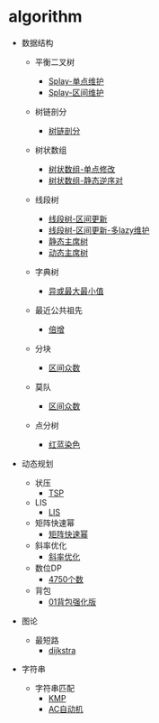 # algorithm

- 数据结构

  - 平衡二叉树

    - [Splay-单点维护](/数据结构/平衡二叉树/splay-point.cpp)
    - [Splay-区间维护](/数据结构/平衡二叉树/splay-interval.cpp)
  - 树链剖分
    - [树链剖分](/数据结构/树链剖分/树链剖分.cpp)
  - 树状数组
    - [树状数组-单点修改](/数据结构/树状数组/树状数组-单点修改.cpp)
    - [树状数组-静态逆序对](/数据结构/树状数组/树状数组-静态逆序对.cpp)
  - 线段树
    - [线段树-区间更新](/数据结构/线段树/线段树-区间更新.cpp)
    - [线段树-区间更新-多lazy维护](/数据结构/线段树/线段树-区间更新-多lazy维护.cpp)
    - [静态主席树](/数据结构/线段树/静态主席树.cpp)
    - [动态主席树](/数据结构/线段树/动态主席树.cpp)
  - 字典树
    - [异或最大最小值](/数据结构/字典树/异或最大最小值.cpp)
  - 最近公共祖先
    - [倍增](/数据结构/最近公共祖先/倍增.cpp)
  - 分块
    - [区间众数](/数据结构/分块/区间众数.cpp)
  - 莫队
    - [区间众数](/数据结构/莫队/区间众数.cpp)
  - 点分树
    - [红蓝染色](/数据结构/点分树/红蓝染色.cpp)
- 动态规划
  - 状压
    - [TSP](/动态规划/状压/TSP.cpp)
  - LIS
    - [LIS](/动态规划/LIS/LIS.cpp)
  - 矩阵快速幂
    - [矩阵快速幂](/动态规划/矩阵快速幂/矩阵快速幂.cpp)
  - 斜率优化
    - [斜率优化](/动态规划/斜率优化/斜率优化.cpp)
  - 数位DP
    - [4750个数](/动态规划/数位DP/4750个数.cpp)
  - 背包
    - [01背包强化版](/动态规划/背包/01背包强化版.cpp)
- 图论

  - 最短路
    - [dijkstra](/图论/最短路/dijkstra.cpp)
- 字符串

  - 字符串匹配
    - [KMP](/字符串/字符串匹配/KMP.cpp)
    - [AC自动机](/字符串/字符串匹配/AC自动机.cpp)
